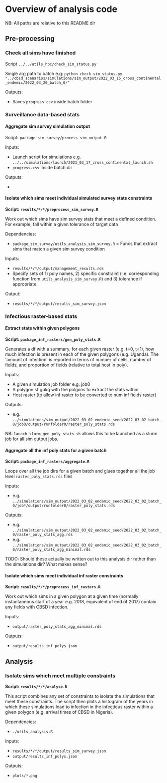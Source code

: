 # Overview of analysis code

NB: All paths are relative to this README dir

## Pre-processing

### Check all sims have finished

Script `../../utils_hpc/check_sim_status.py`

Single arg path to batch e.g: `python check_sim_status.py "../cbsd_scenarios/simulations/sim_output/2022_03_15_cross_continental_endemic/2022_03_20_batch_0/"`

Outputs:

- Saves `progress.csv` inside batch folder

### Surveillance data-based stats

#### Aggregate sim survey simulation output

Script: `package_sim_survey/process_sim_output.R`

Inputs:

- Launch script for simulations e.g. `../../simulations/launch/2021_03_17_cross_continental_launch.sh`
- `progress.csv` inside batch dir

Outputs:

- 


#### Isolate which sims meet individual simulated survey stats constraints

**Script: `results/*/*/preprocess_sim_survey.R`**

Work out which sims have sim survey stats that meet a defined condition. For example, fall within a given tolerance of target data

Dependencies:

- `package_sim_survey/utils_analysis_sim_survey.R` = Funcs that extract sims that match a given sim survey condition

Inputs:

- `results/*/*/output/management_results.rds`
- Specify sets of 1) poly names, 2) specific constraint (i.e. corresponding function from `utils_analysis_sim_survey.R`) and 3) tolerance if appropriate

Output:

- `results/*/*/output/results_sim_survey.json`

### Infectious raster-based stats

#### Extract stats within given polygons

**Script: `package_inf_rasters/gen_poly_stats.R`**

Generates a df with a summary, for each given raster (e.g. t=0, t=1), how much infection is present in each of the given polygons (e.g. Uganda). The 'amount of infection' is reported in terms of number of cells, number of fields, and proportion of fields (relative to total host in poly).

Inputs:

- A given simulation job folder e.g. job0
- A polygon sf gpkg with the polgons to extract the stats within
- Host raster (to allow inf raster to be converted to num inf fields raster)

Outputs:

- e.g. `../simulations/sim_output/2022_03_02_endemic_seed/2022_03_02_batch_0/job0/output/runfolder0/raster_poly_stats.rds`

NB: `launch_slurm_gen_poly_stats.sh` allows this to be launched as a slurm job for all sim output jobs.


#### Aggregate all the inf poly stats for a given batch

**Script: `package_inf_rasters/aggregate.R`**

Loops over all the job dirs for a given batch and glues together all the job level `raster_poly_stats.rds` files

Inputs:

- e.g. `../simulations/sim_output/2022_03_02_endemic_seed/2022_03_02_batch_0/job*/output/runfolder0/raster_poly_stats.rds`

Outputs:

- e.g. `../simulations/sim_output/2022_03_02_endemic_seed/2022_03_02_batch_0/raster_poly_stats_agg.rds`
- e.g. `../simulations/sim_output/2022_03_02_endemic_seed/2022_03_02_batch_0/raster_poly_stats_agg_minimal.rds`

TODO: Should these actually be written out to this analysis dir rather than the simulations dir? What makes sense?

#### Isolate which sims meet individual inf raster constraints

**Script: `results/*/*/preprocess_inf_rasters.R`**

Work out which sims in a given polygon at a given time (normally instantaneous start of a year e.g. 2018, equivalent of end of 2017) contain any fields with CBSD infection.

Inputs: 

- `output/raster_poly_stats_agg_minimal.rds`

Outputs:

- `output/results_inf_polys.json`

## Analysis

### Isolate sims which meet multiple constraints

**Script: `results/*/*/analyse.R`**

This script combines any set of constraints to isolate the simulations that meet these constraints. The script then plots a histogram of the years in which these simulations lead to infection in the infectious raster within a given polygon (e.g. arrival times of CBSD in Nigeria).

Dependencies:

- `./utils_analysis.R`

Inputs:

- `results/*/*/output/results_sim_survey.json`
- `output/results_inf_polys.json`

Outputs:

- `plots/*.png`


<!-- # Process

Run `process_sim_output.R`

If necessary, run `process_merge.R`

# Analysis -->



